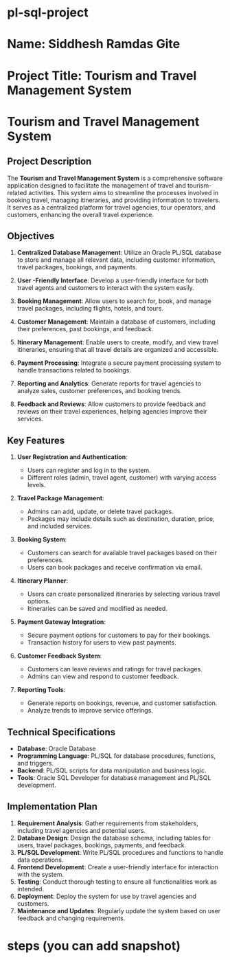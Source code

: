 # pl-sql-project
# Name: Siddhesh Ramdas Gite
# Project Title: Tourism and Travel Management System
# Tourism and Travel Management System

## Project Description

The **Tourism and Travel Management System** is a comprehensive software application designed to facilitate the management of travel and tourism-related activities. This system aims to streamline the processes involved in booking travel, managing itineraries, and providing information to travelers. It serves as a centralized platform for travel agencies, tour operators, and customers, enhancing the overall travel experience.

## Objectives

1. **Centralized Database Management**: Utilize an Oracle PL/SQL database to store and manage all relevant data, including customer information, travel packages, bookings, and payments.

2. **User -Friendly Interface**: Develop a user-friendly interface for both travel agents and customers to interact with the system easily.

3. **Booking Management**: Allow users to search for, book, and manage travel packages, including flights, hotels, and tours.

4. **Customer Management**: Maintain a database of customers, including their preferences, past bookings, and feedback.

5. **Itinerary Management**: Enable users to create, modify, and view travel itineraries, ensuring that all travel details are organized and accessible.

6. **Payment Processing**: Integrate a secure payment processing system to handle transactions related to bookings.

7. **Reporting and Analytics**: Generate reports for travel agencies to analyze sales, customer preferences, and booking trends.

8. **Feedback and Reviews**: Allow customers to provide feedback and reviews on their travel experiences, helping agencies improve their services.

## Key Features

1. **User  Registration and Authentication**: 
   - Users can register and log in to the system.
   - Different roles (admin, travel agent, customer) with varying access levels.

2. **Travel Package Management**:
   - Admins can add, update, or delete travel packages.
   - Packages may include details such as destination, duration, price, and included services.

3. **Booking System**:
   - Customers can search for available travel packages based on their preferences.
   - Users can book packages and receive confirmation via email.

4. **Itinerary Planner**:
   - Users can create personalized itineraries by selecting various travel options.
   - Itineraries can be saved and modified as needed.

5. **Payment Gateway Integration**:
   - Secure payment options for customers to pay for their bookings.
   - Transaction history for users to view past payments.

6. **Customer Feedback System**:
   - Customers can leave reviews and ratings for travel packages.
   - Admins can view and respond to customer feedback.

7. **Reporting Tools**:
   - Generate reports on bookings, revenue, and customer satisfaction.
   - Analyze trends to improve service offerings.

## Technical Specifications

- **Database**: Oracle Database
- **Programming Language**: PL/SQL for database procedures, functions, and triggers.
- **Backend**: PL/SQL scripts for data manipulation and business logic.
- **Tools**: Oracle SQL Developer for database management and PL/SQL development.

## Implementation Plan

1. **Requirement Analysis**: Gather requirements from stakeholders, including travel agencies and potential users.
2. **Database Design**: Design the database schema, including tables for users, travel packages, bookings, payments, and feedback.
3. **PL/SQL Development**: Write PL/SQL procedures and functions to handle data operations.
4. **Frontend Development**: Create a user-friendly interface for interaction with the system.
5. **Testing**: Conduct thorough testing to ensure all functionalities work as intended.
6. **Deployment**: Deploy the system for use by travel agencies and customers.
7. **Maintenance and Updates**: Regularly update the system based on user feedback and changing requirements.



# steps (you can add snapshot)
